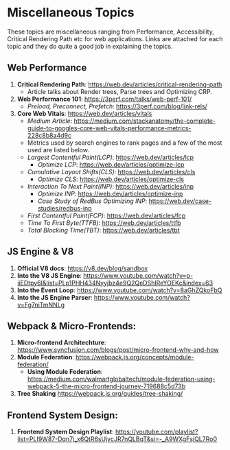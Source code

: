 # Miscellaneous Topics

These topics are miscellaneous ranging from Performance, Accessibility, Critical Rendering Path etc for web applications. Links are attached for each topic and they do quite a good job in explaining the topics.

## Web Performance
1. **Critical Rendering Path**: https://web.dev/articles/critical-rendering-path
    - Article talks about Render trees, Parse trees and Optimizing CRP.
1. **Web Performance 101**:  https://3perf.com/talks/web-perf-101/
    - _Preload, Preconnect, Prefetch_: https://3perf.com/blog/link-rels/
1. **Core Web Vitals**: https://web.dev/articles/vitals
    - _Medium Article_: https://medium.com/stackanatomy/the-complete-guide-to-googles-core-web-vitals-performance-metrics-228c8b8a4d9c 
    - Metrics used by search engines to rank pages and a few of the most used are listed below.
    - _Largest Contentful Paint(LCP)_: https://web.dev/articles/lcp
      - _Optimize LCP_: https://web.dev/articles/optimize-lcp 
    - _Cumulative Layout Shifts(CLS)_: https://web.dev/articles/cls
      - _Optimize CLS_: https://web.dev/articles/optimize-cls 
    - _Interaction To Next Paint(INP)_: https://web.dev/articles/inp
      - _Optimize INP_: https://web.dev/articles/optimize-inp
      - _Case Study of RedBus Optimizing INP_: https://web.dev/case-studies/redbus-inp
    - _First Contentful Paint(FCP)_: https://web.dev/articles/fcp
    - _Time To First Byte(TTFB)_: https://web.dev/articles/ttfb
    - _Total Blocking Time(TBT)_: https://web.dev/articles/tbt

## JS Engine & V8
1. **Official V8 docs**: https://v8.dev/blog/sandbox
2. **Into the V8 JS Engine**: https://www.youtube.com/watch?v=p-iiEDtpy6I&list=PLp1PHH434Nyyjbz4e9Q2QeDShIReYOEKc&index=63
3. **Into the Event Loop**: https://www.youtube.com/watch?v=8aGhZQkoFbQ
4. **Into the JS Engine Parser**: https://www.youtube.com/watch?v=Fg7niTmNNLg

## Webpack & Micro-Frontends:
1. **Micro-frontend Architechture**: https://www.syncfusion.com/blogs/post/micro-frontend-why-and-how
2. **Module Federation**: https://webpack.js.org/concepts/module-federation/
    - **Using Module Federation**: https://medium.com/walmartglobaltech/module-federation-using-webpack-5-the-micro-frontend-journey-719688c5d73b
3. **Tree Shaking** https://webpack.js.org/guides/tree-shaking/
  
## Frontend System Design: 
1. **Frontend System Design Playlist**: https://youtube.com/playlist?list=PLI9W87-Dqn7j_x6QtR6sUjycJR7nQLBqT&si=-_A9WXgFsjQL7Ro0
